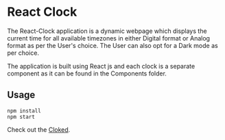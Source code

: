 # React Clock

The React-Clock application is a dynamic webpage which displays the current time for all available
timezones in either Digital format or Analog format as per the User's choice. The User can also opt
for a Dark mode as per choice. 

The application is built using React js and each clock is a separate component as it can be found in the 
Components folder. 

## Usage
```
npm install
npm start
```
Check out the [Cloked](https://riteshzd.github.io/react-clock).